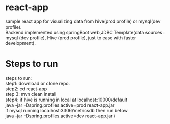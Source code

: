 # react-app

sample react app for visualizing data from hive(prod profile) or mysql(dev profile). \
Backend implemented using springBoot web,JDBC Template(data sources : mysql (dev profile), Hive (prod profile), just to ease with faster development).

# Steps to run

steps to run: \
step1: download or clone repo. \
step2: cd react-app \
step 3: mvn clean install \
step4: if hive is running in local at localhost:10000/default \
java -jar -Dspring.profiles.active=prod react-app.jar \
if mysql running localhost:3306/metricsdb then run below \
java -jar -Dspring.profiles.active=dev react-app.jar \
